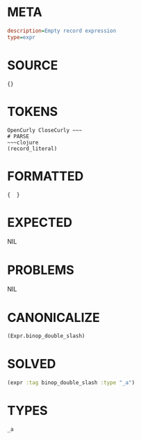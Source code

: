 # META
~~~ini
description=Empty record expression
type=expr
~~~
# SOURCE
~~~roc
{}
~~~
# TOKENS
~~~text
OpenCurly CloseCurly ~~~
# PARSE
~~~clojure
(record_literal)
~~~
# FORMATTED
~~~roc
{  }
~~~
# EXPECTED
NIL
# PROBLEMS
NIL
# CANONICALIZE
~~~clojure
(Expr.binop_double_slash)
~~~
# SOLVED
~~~clojure
(expr :tag binop_double_slash :type "_a")
~~~
# TYPES
~~~roc
_a
~~~
